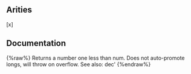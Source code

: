 ## Arities
[x]

## Documentation
{%raw%}
Returns a number one less than num. Does not auto-promote
  longs, will throw on overflow. See also: dec'
{%endraw%}
